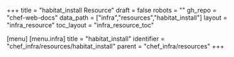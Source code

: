 +++
title = "habitat_install Resource"
draft = false
robots = ""
gh_repo = "chef-web-docs"
data_path = ["infra","resources","habitat_install"]
layout = "infra_resource"
toc_layout = "infra_resource_toc"

[menu]
  [menu.infra]
    title = "habitat_install"
    identifier = "chef_infra/resources/habitat_install"
    parent = "chef_infra/resources"
+++

<!-- The contents of this page are automatically generated from the habitat_install.yaml file in the data/infra/resources directory. -->
<!-- To suggest a change, edit the https://github.com/chef/chef/blob/main/lib/chef/resource/habitat_install.rb file and submit a pull request to the https://github.com/chef/chef repository. -->
<!-- markdownlint-disable-file -->
